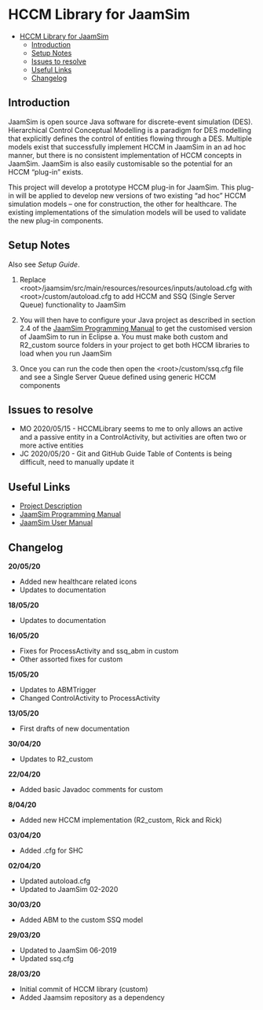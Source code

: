 # HCCM Library for JaamSim

<!-- TOC -->

- [HCCM Library for JaamSim](#hccm-library-for-jaamsim)
	- [Introduction](#introduction)
	- [Setup Notes](#setup-notes)
	- [Issues to resolve](#issues-to-resolve)
	- [Useful Links](#useful-links)
	- [Changelog](#changelog)

<!-- /TOC -->

## Introduction

JaamSim is open source Java software for discrete-event simulation (DES). Hierarchical Control Conceptual Modelling is a paradigm for DES modelling that explicitly defines the control of entities flowing through a DES. Multiple models exist that successfully implement HCCM in JaamSim in an ad hoc manner, but there is no consistent implementation of HCCM concepts in JaamSim. JaamSim is also easily customisable so the potential for an HCCM “plug-in” exists.

This project will develop a prototype HCCM plug-in for JaamSim. This plug-in will be applied to develop new versions of two existing “ad hoc” HCCM simulation models – one for construction, the other for healthcare. The existing implementations of the simulation models will be used to validate the new plug-in components.

## Setup Notes

Also see *Setup Guide*.

1) Replace \<root>/jaamsim/src/main/resources/resources/inputs/autoload.cfg with \<root>/custom/autoload.cfg to add HCCM and SSQ (Single Server Queue) functionality to JaamSim

2) You will then have to configure your Java project as described in section 2.4 of the [JaamSim Programming Manual](https://jaamsim.com/docs/JaamSim%20Programming%20Manual%20-%20rev%200.51.pdf) to get the customised version of JaamSim to run in Eclipse
a. You must make both custom and R2_custom source folders in your project to get both HCCM libraries to load when you run JaamSim

3) Once you can run the code then open the \<root>/custom/ssq.cfg file and see a Single Server Queue defined using generic HCCM components

## Issues to resolve

- MO 2020/05/15 - HCCMLibrary seems to me to only allows an active and a passive entity in a ControlActivity, but activities are often two or more active entities
- JC 2020/05/20 - Git and GitHub Guide Table of Contents is being difficult, need to manually update it

## Useful Links

- [Project Description](https://part4project.foe.auckland.ac.nz/home/project/detail/2804/)
- [JaamSim Programming Manual](https://jaamsim.com/docs/JaamSim%20Programming%20Manual%20-%20rev%200.51.pdf)
- [JaamSim User Manual](https://jaamsim.com/docs/JaamSim%20User%20Manual%202017-10.pdf)

## Changelog

**20/05/20**

- Added new healthcare related icons
- Updates to documentation

**18/05/20**

- Updates to documentation

**16/05/20**

- Fixes for ProcessActivity and ssq_abm in custom
- Other assorted fixes for custom

**15/05/20**

- Updates to ABMTrigger
- Changed ControlActivity to ProcessActivity

**13/05/20**

- First drafts of new documentation

**30/04/20**

- Updates to R2_custom

**22/04/20**

- Added basic Javadoc comments for custom

**8/04/20**

- Added new HCCM implementation (R2_custom, Rick and Rick)

**03/04/20**

- Added .cfg for SHC

**02/04/20**

- Updated autoload.cfg
- Updated to JaamSim 02-2020

**30/03/20**

- Added ABM to the custom SSQ model

**29/03/20**

- Updated to JaamSim 06-2019
- Updated ssq.cfg

**28/03/20**

- Initial commit of HCCM library (custom)
- Added Jaamsim repository as a dependency
